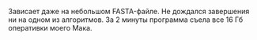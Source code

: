 Зависает даже на небольшом FASTA-файле. Не дождался завершения ни на одном из алгоритмов. За 2 минуты программа съела все 16 Гб оперативки моего Мака.
